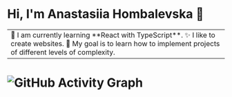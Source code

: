 # Hi, I'm Anastasiia Hombalevska 🤝

<table>
<tr>
  <td valign="center">
    🌱 I am currently learning **React with TypeScript**.
    ✨ I like to create websites.
    🎯 My goal is to learn how to implement projects of different levels of complexity.
  </td>
</tr>
</table>


# ![GitHub Activity Graph](https://activity-graph.herokuapp.com/graph?username=AnastasiiaHombalevska&theme=dracula&hide_border=true)

<!--
**AnastasiiaHombalevska/AnastasiiaHombalevska** is a ✨ _special_ ✨ repository because its `README.md` (this file) appears on your GitHub profile.

Here are some ideas to get you started:

- 🔭 I’m currently working on ...
- 🌱 I’m currently learning ...
- 👯 I’m looking to collaborate on ...
- 🤔 I’m looking for help with ...
- 💬 Ask me about ...
- 📫 How to reach me: ...
- 😄 Pronouns: ...
- ⚡ Fun fact: ...
-->
